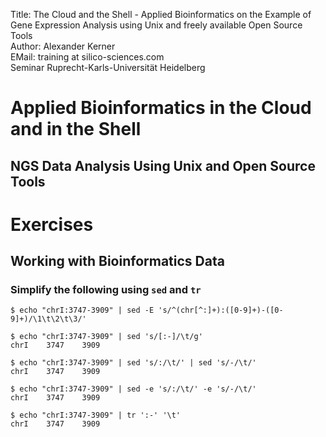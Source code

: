 Title: The Cloud and the Shell - Applied Bioinformatics on the Example of Gene Expression Analysis using Unix and freely available Open Source Tools</br>
Author: Alexander Kerner</br>
EMail: training at silico-sciences.com</br>
Seminar Ruprecht-Karls-Universität Heidelberg

# Applied Bioinformatics in the Cloud and in the Shell

## NGS Data Analysis Using Unix and Open Source Tools

# Exercises

## Working with Bioinformatics Data

### Simplify the following using `sed` and `tr`

    $ echo "chrI:3747-3909" | sed -E 's/^(chr[^:]+):([0-9]+)-([0-9]+)/\1\t\2\t\3/'

    $ echo "chrI:3747-3909" | sed 's/[:-]/\t/g'
    chrI	3747	3909

    $ echo "chrI:3747-3909" | sed 's/:/\t/' | sed 's/-/\t/'
    chrI	3747	3909

    $ echo "chrI:3747-3909" | sed -e 's/:/\t/' -e 's/-/\t/'
    chrI	3747	3909

    $ echo "chrI:3747-3909" | tr ':-' '\t'
    chrI	3747	3909